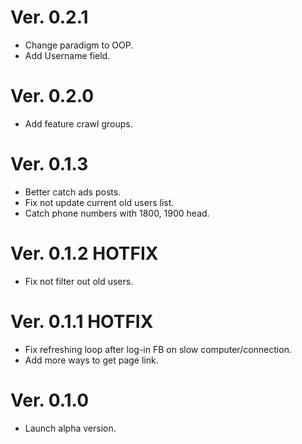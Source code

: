 # Ver. 0.2.1
- Change paradigm to OOP.
- Add Username field.

# Ver. 0.2.0
- Add feature crawl groups.

# Ver. 0.1.3
- Better catch ads posts.
- Fix not update current old users list.
- Catch phone numbers with 1800, 1900 head.

# Ver. 0.1.2 HOTFIX
- Fix not filter out old users.

# Ver. 0.1.1 HOTFIX
- Fix refreshing loop after log-in FB on slow computer/connection.
- Add more ways to get page link.

# Ver. 0.1.0
- Launch alpha version.